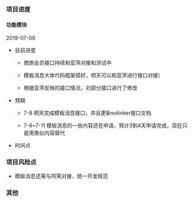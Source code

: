### 项目进度

#### 功能模块   

2019-07-06

- 目前进度

    - 商旅会员接口持续和亚萍对接和测试中

    - 模板消息大体代码框架搭好，明天可以和亚萍进行接口对接\

    - 根据亚萍反映的接口情况，对部分接口进行了修改

- 预期

    - 7-8 明天完成模板消息接口，并且更新eolinker接口文档

    - 7-8~7-11  模板消息的一些内容还在申请，预计3到4天申请完成，现在只是用类似内容替代

- 时间点


### 项目风险点

- 模板消息还需与阿荣对接，统一开发规范

### 其他